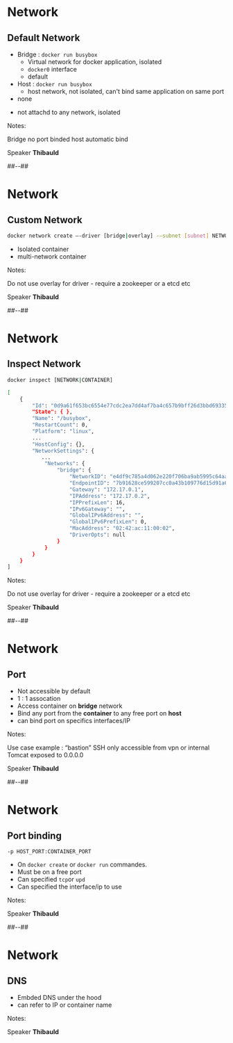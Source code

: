<!-- .slide: -->

# Network

## Default Network 

- Bridge : `docker run busybox`
  - Virtual network for docker application, isolated
  - `docker0` interface 
  - default
- Host : `docker run busybox`
  - host network, not isolated, can't bind same application on same port
- none
<!-- .element: class="list-fragment" -->
  - not attachd to any network, isolated
<!-- .element: class="list-fragment" -->

Notes:

Bridge no port binded
host automatic bind

Speaker **Thibauld**

##--##

<!-- .slide: -->

# Network

## Custom Network 

```sh
docker network create –-driver [bridge|overlay] -–subnet [subnet] NETWORK
```

- Isolated container
- multi-network container

Notes:

Do not use overlay for driver - require a zookeeper or a etcd etc 

Speaker **Thibauld**

##--##

<!-- .slide: class="with-code alone" -->

# Network

## Inspect Network 

```bash [1,7|18,19,24]
docker inspect [NETWORK|CONTAINER]

[
    {
        "Id": "0d9a61f653bc6554e77cdc2ea7dd4af7ba4c657b9bff26d3bbd69335648dbd92",
        "State": { },
        "Name": "/busybox",
        "RestartCount": 0,
        "Platform": "linux",
        ...
        "HostConfig": {},
        "NetworkSettings": {
           ...
            "Networks": {
                "bridge": {
                    "NetworkID": "e4df9c785a4d062e220f706ba9ab5995c64aa629c1d2b7cffdf6a6d4c8eed261",
                    "EndpointID": "7b91628ce599207cc0a43b109776d15d91a6d041ebfb919c436da2495b388be0",
                    "Gateway": "172.17.0.1",
                    "IPAddress": "172.17.0.2",
                    "IPPrefixLen": 16,
                    "IPv6Gateway": "",
                    "GlobalIPv6Address": "",
                    "GlobalIPv6PrefixLen": 0,
                    "MacAddress": "02:42:ac:11:00:02",
                    "DriverOpts": null
                }
            }
        }
    }
]
```
 
Notes:

Do not use overlay for driver - require a zookeeper or a etcd etc 

Speaker **Thibauld**

##--##

# Network

## Port

- Not accessible by default
- 1 : 1 assocation
- Access container on **bridge** network
- Bind any port from the **container** to any free port on **host**
- can bind port on specifics interfaces/IP

Notes: 

Use case example : “bastion”
SSH only accessible from vpn or internal
Tomcat exposed to 0.0.0.0

Speaker **Thibauld**

##--##

# Network

## Port binding

```shell
-p HOST_PORT:CONTAINER_PORT
```

- On `docker create` or `docker run` commandes.
- Must be on a free port
- Can specified `tcp`or `upd` 
- Can specified the interface/ip to use

Notes: 

Speaker **Thibauld**

##--##

# Network

## DNS

- Embded DNS under the hood 
- can refer to IP or container name

Notes: 

Speaker **Thibauld**